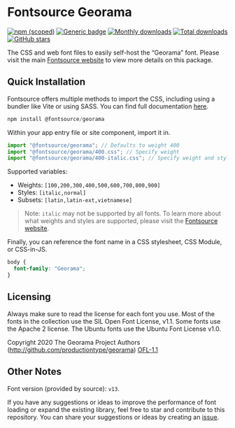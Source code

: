 # Fontsource Georama

[![npm (scoped)](https://img.shields.io/npm/v/@fontsource/georama?color=brightgreen)](https://www.npmjs.com/package/@fontsource/georama) [![Generic badge](https://img.shields.io/badge/fontsource-passing-brightgreen)](https://github.com/fontsource/fontsource) [![Monthly downloads](https://badgen.net/npm/dm/@fontsource/georama)](https://github.com/fontsource/fontsource) [![Total downloads](https://badgen.net/npm/dt/@fontsource/georama)](https://github.com/fontsource/fontsource) [![GitHub stars](https://img.shields.io/github/stars/fontsource/fontsource.svg?style=social&label=Star)](https://github.com/fontsource/fontsource/stargazers)

The CSS and web font files to easily self-host the “Georama” font. Please visit the main [Fontsource website](https://fontsource.org/fonts/georama) to view more details on this package.

## Quick Installation

Fontsource offers multiple methods to import the CSS, including using a bundler like Vite or using SASS. You can find full documentation [here](https://fontsource.org/docs/getting-started/introduction).

```javascript
npm install @fontsource/georama
```

Within your app entry file or site component, import it in.

```javascript
import "@fontsource/georama"; // Defaults to weight 400
import "@fontsource/georama/400.css"; // Specify weight
import "@fontsource/georama/400-italic.css"; // Specify weight and style
```

Supported variables:
- Weights: `[100,200,300,400,500,600,700,800,900]`
- Styles: `[italic,normal]`
- Subsets: `[latin,latin-ext,vietnamese]`

> Note: `italic` may not be supported by all fonts. To learn more about what weights and styles are supported, please visit the [Fontsource website](https://fontsource.org/fonts/georama).

Finally, you can reference the font name in a CSS stylesheet, CSS Module, or CSS-in-JS.

```css
body {
  font-family: "Georama";
}
```

## Licensing
Always make sure to read the license for each font you use. Most of the fonts in the collection use the SIL Open Font License, v1.1. Some fonts use the Apache 2 license. The Ubuntu fonts use the Ubuntu Font License v1.0.

Copyright 2020 The Georama Project Authors (http://github.com/productiontype/georama)
[OFL-1.1](http://scripts.sil.org/OFL)

## Other Notes
Font version (provided by source): `v13`.

If you have any suggestions or ideas to improve the performance of font loading or expand the existing library, feel free to star and contribute to this repository. You can share your suggestions or ideas by creating an [issue](https://github.com/fontsource/fontsource/issues).